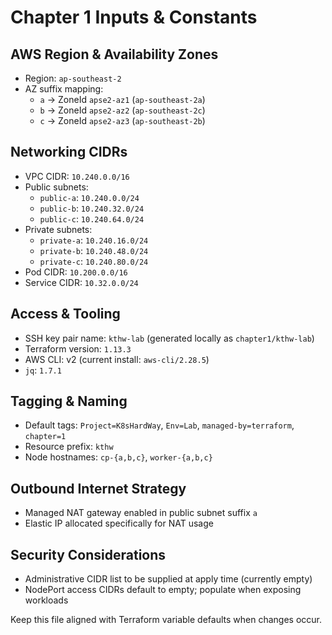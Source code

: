 # Chapter 1 Inputs & Constants

## AWS Region & Availability Zones
- Region: `ap-southeast-2`
- AZ suffix mapping:
  - `a` → ZoneId `apse2-az1` (`ap-southeast-2a`)
  - `b` → ZoneId `apse2-az2` (`ap-southeast-2c`)
  - `c` → ZoneId `apse2-az3` (`ap-southeast-2b`)

## Networking CIDRs
- VPC CIDR: `10.240.0.0/16`
- Public subnets:
  - `public-a`: `10.240.0.0/24`
  - `public-b`: `10.240.32.0/24`
  - `public-c`: `10.240.64.0/24`
- Private subnets:
  - `private-a`: `10.240.16.0/24`
  - `private-b`: `10.240.48.0/24`
  - `private-c`: `10.240.80.0/24`
- Pod CIDR: `10.200.0.0/16`
- Service CIDR: `10.32.0.0/24`

## Access & Tooling
- SSH key pair name: `kthw-lab` (generated locally as `chapter1/kthw-lab`)
- Terraform version: `1.13.3`
- AWS CLI: v2 (current install: `aws-cli/2.28.5`)
- `jq`: `1.7.1`

## Tagging & Naming
- Default tags: `Project=K8sHardWay`, `Env=Lab`, `managed-by=terraform`, `chapter=1`
- Resource prefix: `kthw`
- Node hostnames: `cp-{a,b,c}`, `worker-{a,b,c}`

## Outbound Internet Strategy
- Managed NAT gateway enabled in public subnet suffix `a`
- Elastic IP allocated specifically for NAT usage

## Security Considerations
- Administrative CIDR list to be supplied at apply time (currently empty)
- NodePort access CIDRs default to empty; populate when exposing workloads

Keep this file aligned with Terraform variable defaults when changes occur.
